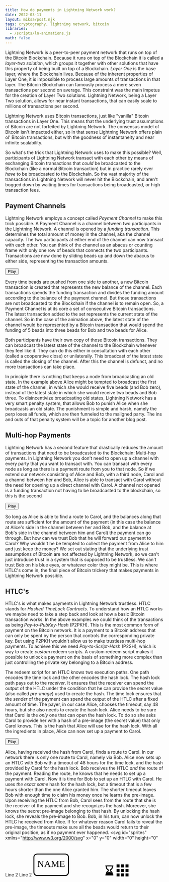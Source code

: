 ```yaml
---
title: How do payments in Lightning Network work?
date: 2022-03-11
layout: miksa/post.njk
tags: cryptography, lightning network, bitcoin
libraries:
  - /scripts/ln-animations.js
math: false
---
```


Lightning Network is a peer-to-peer payment network that runs on top of the Bitcoin Blockchain. Because it runs on top of the Blockchain it is called a *layer-two solution*, which groups it together with other solutions that have this property of being built on top of a Blockchain. *Layer One* is the base layer, where the Blockchain lives. Because of the inherent properties of Layer One, it is impossible to process large amounts of transactions in that layer. The Bitcoin Blockchain can famously process a mere seven transactions per second on average. This constraint was the main impetus for the creation of Layer Two solutions. Lightning Network, being a Layer Two solution, allows for near instant transactions, that can easily scale to millions of transactions per second.
<!-- more -->
Lightning Network uses Bitcoin transactions, just like "vanilla" Bitcoin transactions in Layer One. This means that the underlying trust assumptions of Bitcoin are not forfeited by Lightning Network. The consensus model of Bitcoin isn't impacted either, so in that sense Lightning Network offers plain ol' Bitcoin transactions, but with the goodness of instantaneity and near infinite scalability. 

So what's the trick that Lightning Network uses to make this possible? Well, participants of Lightning Network transact with each other by means of exchanging Bitcoin transactions that *could* be broadcasted to the Blockchain (like a normal Bitcoin transaction) but in practice rarely ever *have* to be broadcasted to the Blockchain. So the vast majority of the transactions in Lightning Network will never hit the Blockchain, and aren't bogged down by waiting times for transactions being broadcasted, or high transaction fees.

## Payment Channels

Lightning Network employs a concept called *Payment Channel* to make this trick possible. A Payment Channel is a channel between two participants in the Lightning Network. A channel is opened by a *funding transaction*. This determines the total amount of money in the channel, aka the channel capacity. The two participants at either end of the channel can now transact with each other. You can think of the channel as an abacus or counting frame with only one row of beads that connects the two participants. Transactions are now done by sliding beads up and down the abacus to either side, representing the transaction amounts.

<div id="scene1"></div>
<div class="controls1">
  <button>Play</button>
</div>

Every time beads are pushed from one side to another, a new Bitcoin transaction is created that represents the new balance of the channel. Each transactions spends the funding transaction and divides the funding amount according to the balance of the payment channel. But those transactions are not broadcasted to the Blockchain if the channel is to remain open. So, a Payment Channel is at its core a set of consecutive Bitcoin transactions. The latest transaction added to the set represents the current state of the channel. So in the case of the animation above, the latest state of the channel would be represented by a Bitcoin transaction that would spend the funding of 5 beads into three beads for Bob and two beads for Alice.

Both participants have their own copy of those Bitcoin transactions. They can broadcast the latest state of the channel to the Blockchain whenever they feel like it. They can do this either in consultation with each other (called a cooperative close) or unilaterally. This broadcast of the latest state is called the closing of the channel. After this the channel is defunct, and no more transactions can take place. 

In principle there is nothing that keeps a node from broadcasting an old state. In the example above Alice might be tempted to broadcast the first state of the channel, in which she would receive five beads (and Bob zero), instead of the latest state in which she would receive two beads and Bob three. To disincentivize broadcasting old states, Lightning Network has a very smart penalty system, that allows Bob to punish Alice when she broadcasts an old state. The punishment is simple and harsh, namely the perp loses all funds, which are then funneled to the maligned party. The ins and outs of that penalty system will be a topic for another blog post.

## Multi-hop Payments

Lightning Network has a second feature that drastically reduces the amount of transactions that need to be broadcasted to the Blockchain: Multi-hop payments. In Lightning Network you don't need to open up a channel with every party that you want to transact with. You can transact with every node as long as there is a payment route from you to that node. So if we extend our network consisting of Alice and Bob, with a third node, Carol and a channel between her and Bob, Alice is able to transact with Carol without the need for opening up a direct channel with Carol. A channel not opened is a funding transaction not having to be broadcasted to the blockchain, so this is the second 

<div id="scene2"></div>
<div class="controls2">
  <button>Play</button>
</div>

So long as Alice is able to find a route to Carol, and the balances along that route are sufficient for the amount of the payment (in this case the balance at Alice's side in the channel between her and Bob, and the balance at Bob's side in the channel between him and Carol) the payment can go through. But how can we trust Bob that he will forward our payment to Carol? Why wouldn't he be tempted to collect the payment from Alice to him and just keep the money? We set out stating that the underlying trust assumptions of Bitcoin are not affected by Lightning Network, so we can't just introduce trust in a system that is supposed to be trustless. We can't trust Bob on his blue eyes, or whatever color they might be. This is where HTLC's come in, the final piece of Bitcoin trickery that makes payments in Lightning Network possible.

## HTLC's

HTLC's is what makes payments in Lightning Network trustless. HTLC stands for *Hashed TimeLock Contracts*. To understand how an HTLC works we maybe need to take a step back and look at how a basic Bitcoin transaction works. In the above examples we could think of the transactions as being *Pay-to-PubKey-Hash* (P2PKH). This is the most common form of payment on the Bitcoin network. It is a payment to a Bitcoin address that can only be spent by the person that controls the corresponding private key. But using P2PKH wouldn't allow us to make trustless multi-hop payments. To achieve this we need *Pay-to-Script-Hash* (P2SH), which is way to create *custom* redeem scripts. A custom redeem script makes it possible to unlock a payment on the basis of something more complex than just controlling the private key belonging to a Bitcoin address. 

The redeem script for an HTLC knows two execution paths. One path encodes the time lock and the other encodes the hash lock. The hash lock path pays out to the *receiver*. It ensures that the receiver can spend the output of the HTLC under the condition that he can provide the secret value (also called *pre-image*) used to create the hash. The time lock ensures that the *sender* of the payment can spend the output of the HTLC after a fixed amount of time. The payer, in our case Alice, chooses the timeout, say 48 hours, but she also needs to create the hash lock. Alice needs to be sure that Carol is the *only* one that can open the hash lock. To do so she asks Carol to provide her with a hash of a pre-image (the secret value) that only Carol knows. This is the hash that Alice will use for the hash lock. With all the ingredients in place, Alice can now set up a payment to Carol.

<div id="scene3"></div>
<div class="controls3">
  <button>Play</button>
</div>

Alice, having received the hash from Carol, finds a route to Carol. In our network there is only one route to Carol, namely via Bob. Alice now sets up an HTLC with Bob with a timeout of 48 hours for the time lock, and the hash provided by Carol for the hash lock. Bob receives the HTLC *and* the route of the payment. Reading the route, he knows that he needs to set up a payment with Carol. Now it is time for Bob to set up an HTLC with Carol. He uses *the exact same* hash for the hash lock, but a timeout that is a few hours shorter than the one Alice granted him. The shorter timeout leaves Bob with enough time to claim his money once he learns the pre-image. Upon receiving the HTLC from Bob, Carol sees from the route that she is the receiver of the payment and she recognizes the hash. Moreover, she knows the secret pre-image belonging to that hash. By unlocking the hash lock, she reveals the pre-image to Bob. Bob, in his turn, can now unlock the HTLC he received from Alice. If for whatever reason Carol fails to reveal the pre-image, the timeouts make sure all the beads would return to their original position, as if no payment ever happened.
<svg
  id="sprites"
  xmlns="http://www.w3.org/2000/svg"
  x="0"
  y="0"
  width="0"
  height="0"
>
  <defs>
    <g id="bubble" opacity="0">
      <rect
        fill="white"
        height="60"
        rx="5"
        ry="5"
        stroke="black"
        stroke-width="0.75"
        width="200"
        x=".75"
        y="13"
      />
      <polygon
        id="pointblack"
        points="5.75,0 15.75,0 10.75,5"
        fill="black"
      />
      <polygon
        id="pointwhite"
        points="6.5,0 15,0 10.75,4.25"
        fill="white"
      />
      <text
        font-size="8"
        font-family="sans-serif"
        font-weight="bold"
        dominant-baseline="middle"
        fill="black"
      >
        <tspan x="101.5" id="line1" dy="18.75" text-anchor="middle">
          Line 2
        </tspan>
        <tspan x="101.5" id="line2" dy="11.5" text-anchor="middle">
          Line 2
        </tspan>
      </text>
    </g>
    <svg
      id="lnNode"
      viewBox="0 0 116 74"
      width="116"
      height="74"
      x="0"
      y="0"
    >
      <rect
        x="3"
        y="3"
        rx="10"
        ry="10"
        width="110"
        height="68"
        style="fill: none; stroke: black; stroke-width: 3"
      />
      <text
        font-size="30"
        font-family="serif"
        fill="black"
        x="50%"
        y="50%"
        dominant-baseline="middle"
        text-anchor="middle"
      >
        NAME
      </text>
    </svg>
    <svg
      id="lock"
      xmlns="http://www.w3.org/2000/svg"
      viewBox="-12 -12 24 24"
      width="100"
      height="100"
      x="110"
      opacity="0"
    >
      <path
        id="shackle"
        d="M 3.5 3 L 3.5 -3 A 3.5 3.5 0 0 0 -3.5 -3 L -3.5 0"
        stroke="black"
        fill="none"
        stroke-width="1.2"
      />
      <rect
        x="-5"
        y="0"
        width="10"
        height="10"
        fill="white"
        stroke="black"
        stroke-width="1"
      />
    </svg>
    <svg
      xmlns="http://www.w3.org/2000/svg"
      viewBox="-12 -12 24 24"
      x="0"
      y="0"
      width="38"
      height="38"
      id="hourglass"
    >
      <g transform="rotate(180)">
        <g id="hourglass">
          <defs>
            <clipPath id="myClip">
              <rect x="-12" y="-10" width="24" height="18" />
            </clipPath>
          </defs>
          <circle
            id="sandTop"
            cx="0"
            cy="-10"
            r="7"
            stroke="none"
            clip-path="url(#myClip)"
            fill="black"
          />
          <path
            id="clip"
            d="M -12 -12 L -2 0 L 2 0 L 12 -12 L 12 12 L -12 12 Z"
            fill="white"
            stroke="none"
          />
          <path
            d="M15.566 11.021A7.016 7.016 0 0 0 19 5V4h1V2H4v2h1v1a7.016 7.016 0 0 0 3.434 6.021c.354.208.566.545.566.9v.158c0 .354-.212.69-.566.9A7.016 7.016 0 0 0 5 19v1H4v2h16v-2h-1v-1a7.014 7.014 0 0 0-3.433-6.02c-.355-.21-.567-.547-.567-.901v-.158c0-.355.212-.692.566-.9zm-1.015 3.681A5.008 5.008 0 0 1 17 19v1H7v-1a5.01 5.01 0 0 1 2.45-4.299c.971-.573 1.55-1.554 1.55-2.622v-.158c0-1.069-.58-2.051-1.551-2.623A5.008 5.008 0 0 1 7 5V4h10v1c0 1.76-.938 3.406-2.449 4.298C13.58 9.87 13 10.852 13 11.921v.158c0 1.068.579 2.049 1.551 2.623z"
            transform="translate(-12,-12)"
            fill="black"
          />
          <circle
            id="sandBottom"
            cx="0"
            cy="15.5"
            r="7"
            stroke="none"
            fill="black"
          />
          <line
            id="sandStream"
            x1="0"
            y1="-9"
            x2="0"
            y2="-4"
            stroke="black"
            stroke-width="2"
          />
          <rect
            x="-12"
            y="10"
            width="24"
            height="14"
            stroke="none"
            fill="white"
          />
        </g>
      </g>
    </svg>
    <svg
      xmlns="http://www.w3.org/2000/svg"
      viewBox="-12 -12 24 24"
      x="0"
      y="0"
      width="38"
      height="38"
      id="numpad"
    >
      <rect
        id="numpad1"
        x="-12"
        y="-12"
        width="6"
        height="6"
        fill="black"
        stroke="none"
      />
      <rect
        id="numpad2"
        x="-3"
        y="-12"
        width="6"
        height="6"
        fill="black"
        stroke="none"
      />
      <rect
        id="numpad3"
        x="6"
        y="-12"
        width="6"
        height="6"
        fill="black"
        stroke="none"
      />
      <rect
        id="numpad4"
        x="-12"
        y="-3"
        width="6"
        height="6"
        fill="black"
        stroke="none"
      />
      <rect
        id="numpad5"
        x="-3"
        y="-3"
        width="6"
        height="6"
        fill="black"
        stroke="none"
      />
      <rect
        id="numpad6"
        x="6"
        y="-3"
        width="6"
        height="6"
        fill="black"
        stroke="none"
      />
      <rect
        id="numpad7"
        x="-12"
        y="6"
        width="6"
        height="6"
        fill="black"
        stroke="none"
      />
      <rect
        id="numpad8"
        x="-3"
        y="6"
        width="6"
        height="6"
        fill="black"
        stroke="none"
      />
      <rect
        id="numpad9"
        x="6"
        y="6"
        width="6"
        height="6"
        fill="black"
        stroke="none"
      />
    </svg>
  </defs>
</svg>